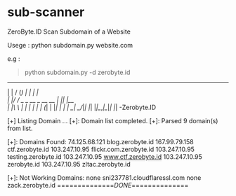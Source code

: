 # sub-scanner
ZeroByte.ID
Scan Subdomain of a Website

Usege :
python subdomain.py website.com

e.g :
> python subdomain.py -d zerobyte.id
 _   ___                  _   _     
| | / (_)                | | | |    
| |/ / _ _ __ _ __   __ _| |_| |__  
| |\  \ | |  | | | | (_| | |_| | | |
\_| \_/_|_|  |_| |_|\__,_|\__|_| |_|
                        -Zerobyte.ID

[+] Listing Domain ...
[+]: Domain list completed.
[+]: Parsed 9 domain(s) from list.

[+]: Domains Found:
74.125.68.121	blog.zerobyte.id
167.99.79.158	ctf.zerobyte.id
103.247.10.95	flickr.com.zerobyte.id
103.247.10.95	testing.zerobyte.id
103.247.10.95	www.ctf.zerobyte.id
103.247.10.95	zerobyte.id
103.247.10.95	zltac.zerobyte.id

[+]: Not Working Domains:
none	sni237781.cloudflaressl.com
none	zack.zerobyte.id
==============_DONE_==============
